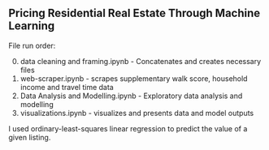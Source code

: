 ## **Pricing Residential Real Estate Through Machine Learning**

File run order:

0. data cleaning and framing.ipynb - Concatenates and creates necessary files
1. web-scraper.ipynb - scrapes supplementary walk score, household income and travel time data
2. Data Analysis and Modelling.ipynb - Exploratory data analysis and modelling
3. visualizations.ipynb - visualizes and presents data and model outputs

I used ordinary-least-squares linear regression to predict the value of a given listing.
